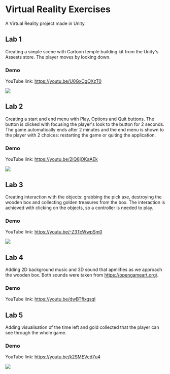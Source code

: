 # Virtual Reality Exercises
A Virtual Reality project made in Unity. 
## Lab 1
Creating a simple scene with Cartoon temple building kit from the Unity's Assests store. The player moves by looking down.
### Demo
YouTube link: https://youtu.be/U0GxCgOXzT0

![](Gifs/lab1.gif)

## Lab 2
Creating a start and end menu with Play, Options and Quit buttons. The button is clicked with focusing the player's look to the button for 2 seconds. 
The game automatically ends after 2 minutes and the end menu is shown to the player with 2 choices: restarting the game or quiting the application.
### Demo
YouTube link: https://youtu.be/2IQ8jOKaAEk

![](Gifs/lab2.gif)

## Lab 3
Creating interaction with the objects: grabbing the pick axe, destroying the wooden box and collecting golden treasures from the box. The interaction is achieved with clicking on the objects, so a controller is needed to play.
### Demo
YouTube link: https://youtu.be/-Z3TcWwpSm0

![](Gifs/lab3.gif)

## Lab 4
Adding 2D background music and 3D sound that apmlifies as we approach the wooden box. Both sounds were taken from https://opengameart.org/.

### Demo
YouTube link: https://youtu.be/dwBTflxgsqI

## Lab 5
Adding visualisation of the time left and gold collected that the player can see through the whole game. 

### Demo
YouTube link: https://youtu.be/k2SMEVed7u4

![](Gifs/lab5.gif)



